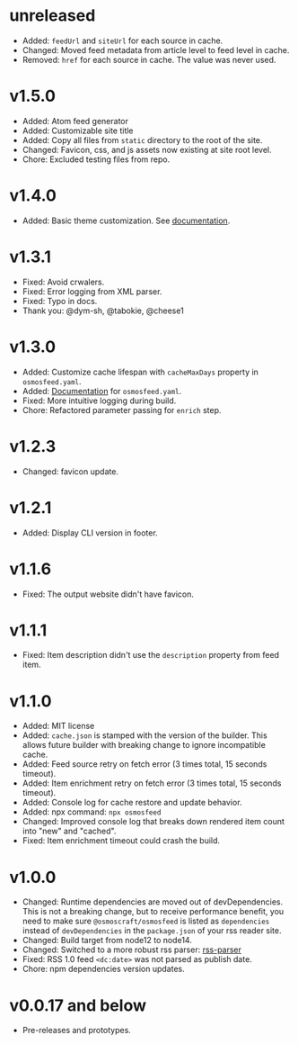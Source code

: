 # unreleased

- Added: `feedUrl` and `siteUrl` for each source in cache.
- Changed: Moved feed metadata from article level to feed level in cache.
- Removed: `href` for each source in cache. The value was never used.

# v1.5.0

- Added: Atom feed generator
- Added: Customizable site title
- Added: Copy all files from `static` directory to the root of the site.
- Changed: Favicon, css, and js assets now existing at site root level.
- Chore: Excluded testing files from repo.

# v1.4.0

- Added: Basic theme customization. See [documentation](docs/customization-guide.md).

# v1.3.1

- Fixed: Avoid crwalers.
- Fixed: Error logging from XML parser.
- Fixed: Typo in docs.
- Thank you: @dym-sh, @tabokie, @cheese1

# v1.3.0

- Added: Customize cache lifespan with `cacheMaxDays` property in `osmosfeed.yaml`.
- Added: [Documentation](docs/osmosfeed-yaml-reference.md) for `osmosfeed.yaml`.
- Fixed: More intuitive logging during build.
- Chore: Refactored parameter passing for `enrich` step.

# v1.2.3

- Changed: favicon update.

# v1.2.1

- Added: Display CLI version in footer.

# v1.1.6

- Fixed: The output website didn't have favicon.

# v1.1.1

- Fixed: Item description didn't use the `description` property from feed item.

# v1.1.0

- Added: MIT license
- Added: `cache.json` is stamped with the version of the builder. This allows future builder with breaking change to ignore incompatible cache.
- Added: Feed source retry on fetch error (3 times total, 15 seconds timeout).
- Added: Item enrichment retry on fetch error (3 times total, 15 seconds timeout).
- Added: Console log for cache restore and update behavior.
- Added: npx command: `npx osmosfeed`
- Changed: Improved console log that breaks down rendered item count into "new" and "cached".
- Fixed: Item enrichment timeout could crash the build.

# v1.0.0

- Changed: Runtime dependencies are moved out of devDependencies. This is not a breaking change, but to receive performance benefit, you need to make sure `@osmoscraft/osmosfeed` is listed as `dependencies` instead of `devDependencies` in the `package.json` of your rss reader site.
- Changed: Build target from node12 to node14.
- Changed: Switched to a more robust rss parser: [rss-parser](https://github.com/rbren/rss-parser)
- Fixed: RSS 1.0 feed `<dc:date>` was not parsed as publish date.
- Chore: npm dependencies version updates.

# v0.0.17 and below

- Pre-releases and prototypes.
